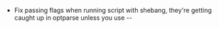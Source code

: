 * Fix passing flags when running script with shebang, they're getting caught up in optparse unless you use --


